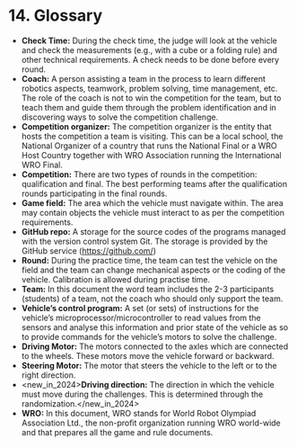 # **14. Glossary**

- **Check Time:**  During the check time, the judge will look at the vehicle and check the measurements (e.g., with a cube or a folding rule) and other technical requirements. A check needs to be done before every round.
- **Coach:** A person assisting a team in the process to learn different robotics aspects, teamwork, problem solving, time management, etc. The role of the coach is not to win the competition for the team, but to teach them and guide them through the problem identification and in discovering ways to solve the competition challenge.
- **Competition organizer:** The competition organizer is the entity that hosts the competition a team is visiting. This can be a local school, the National Organizer of a country that runs the National Final or a WRO Host Country together with WRO Association running the International WRO Final.
- **Competition:** There are two types of rounds in the competition: qualification and final. The best performing teams after the qualification rounds participating in the final rounds.
- **Game field:** The area which the vehicle must navigate within. The area may contain objects the vehicle must interact to as per the competition requirements.
- **GitHub repo:** A storage for the source codes of the programs managed with the version control system Git. The storage is provided by the GitHub service (https://github.com/)
- **Round:** During the practice time, the team can test the vehicle on the field and the team can change mechanical aspects or the coding of the vehicle. Calibration is allowed during practise time.
- **Team:** In this document the word team includes the 2-3 participants (students) of a team, not the coach who should only support the team.
- **Vehicle’s control program:** A set (or sets) of instructions for the vehicle’s microprocessor/microcontroller to read values from the sensors and analyse this information and prior state of the vehicle as so to provide commands for the vehicle’s motors to solve the challenge.
- **Driving Motor:** The motors connected to the axles which are connected to the wheels. These motors move the vehicle forward or backward.
- **Steering Motor:** The motor that steers the vehicle to the left or to the right direction.
- <new_in_2024>**Driving direction:** The direction in which the vehicle must move during the challenges. This is determined through the randomization.</new_in_2024>
- **WRO:** In this document, WRO stands for World Robot Olympiad Association Ltd., the non-profit organization running WRO world-wide and that prepares all the game and rule documents.